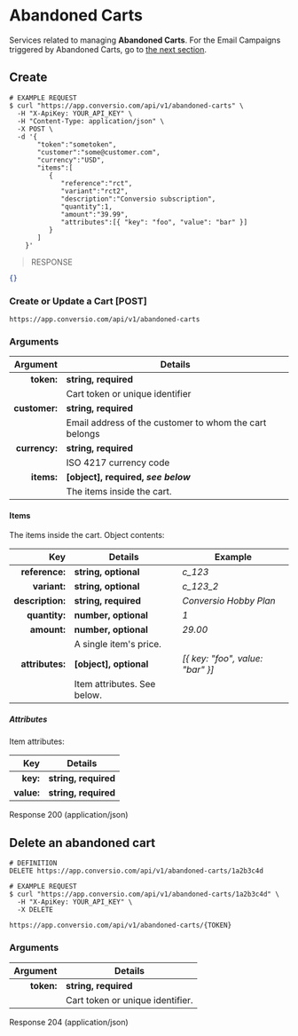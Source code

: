 # Abandoned Carts

Services related to managing **Abandoned Carts**. For the Email Campaigns triggered by Abandoned Carts, go to [the next section](#abandoned-cart-emails).

## Create

```shell
# EXAMPLE REQUEST
$ curl "https://app.conversio.com/api/v1/abandoned-carts" \
  -H "X-ApiKey: YOUR_API_KEY" \
  -H "Content-Type: application/json" \
  -X POST \
  -d '{
       "token":"sometoken",
       "customer":"some@customer.com",
       "currency":"USD",
       "items":[
          {
             "reference":"rct",
             "variant":"rct2",
             "description":"Conversio subscription",
             "quantity":1,
             "amount":"39.99",
             "attributes":[{ "key": "foo", "value": "bar" }]
          }
       ]
    }'
```

> RESPONSE

```json
{}
```

### Create or Update a Cart [POST]

`https://app.conversio.com/api/v1/abandoned-carts`

### Arguments

|Argument      |Details                                               |
|-------------:|------------------------------------------------------|
|**token:**    | **string, required**                                 |
|              |Cart token or unique identifier                       |
|**customer:** | **string, required**                                 |
|              |Email address of the customer to whom the cart belongs|
|**currency:** | **string, required**                                 |
|              |ISO 4217 currency code                                |
|**items:**    | **[object], required, _see below_**                  |
|              |The items inside the cart.                            |

#### Items

The items inside the cart. Object contents:

|Key              |Details                    |Example                         |
|----------------:|---------------------------|--------------------------------|
|**reference:**   |**string, optional**       |*c_123*                         |
|**variant:**     |**string, optional**       |*c_123_2*                       |
|**description:** |**string, required**       |*Conversio Hobby Plan*         |
|**quantity:**    |**number, optional**       |*1*                             |
|**amount:**      |**number, optional**       |*29.00*                         |
|                 |A single item's price.     |                                |
|**attributes:**  |**[object], optional**     |*[{ key: "foo", value: "bar" }]*|
|                 |Item attributes. See below.|                                |

##### Attributes

Item attributes:

|Key        |Details              |
|----------:|---------------------|
|**key:**   |**string, required** |
|**value:** |**string, required** |

<aside class="success">
Response 200 (application/json)
</aside>

## Delete an abandoned cart

```shell
# DEFINITION
DELETE https://app.conversio.com/api/v1/abandoned-carts/1a2b3c4d

# EXAMPLE REQUEST
$ curl "https://app.conversio.com/api/v1/abandoned-carts/1a2b3c4d" \
  -H "X-ApiKey: YOUR_API_KEY" \
  -X DELETE
```

`https://app.conversio.com/api/v1/abandoned-carts/{TOKEN}`

### Arguments

|Argument|Details|
|-------:|-----------|
|**token:**|**string, required**|
||Cart token or unique identifier.|

<aside class="success">
Response 204 (application/json)
</aside>

